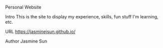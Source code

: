 Personal Website

Intro
This is the site to display my experience, skills, fun stuff I'm learning, etc.

URL
https://jasminejsun.github.io/

Author
Jasmine Sun
